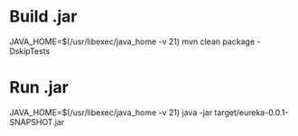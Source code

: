 # Build .jar
JAVA_HOME=$(/usr/libexec/java_home -v 21) mvn clean package -DskipTests

# Run .jar
JAVA_HOME=$(/usr/libexec/java_home -v 21) java -jar target/eureka-0.0.1-SNAPSHOT.jar